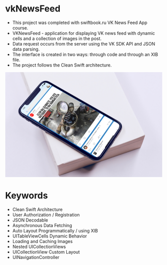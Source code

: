 # vkNewsFeed

* This project was completed with swiftbook.ru VK News Feed App course.
* VKNewsFeed - application for displaying VK news feed with dynamic cells and a collection of images in the post.
* Data request occurs from the server using the VK SDK API and JSON data parsing.
* The interface is created in two ways: through code and through an XIB file.
* The project follows the Clean Swift architecture.

<img src="https://raw.githubusercontent.com/NikitaLomovtsev/vkNewsFeed/main/vkapppromo.png?raw=true" />

# Keywords

* Clean Swift Architecture
* User Authorization / Registration
* JSON Decodable
* Asynchronous Data Fetching
* Auto Layout Programmatically / using XIB
* UITableViewCells Dynamic Behavior
* Loading and Caching Images
* Nested UICollectionViews
* UICollectionView Custom Layout
* UINavigationController
